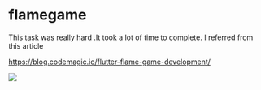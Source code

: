 # flamegame
This task was really hard .It took a lot of time to complete. I referred from this article

https://blog.codemagic.io/flutter-flame-game-development/

![](https://github.com/Rahulr2101/amfoss-tasks/blob/main/task-06/flame-game.gif)
